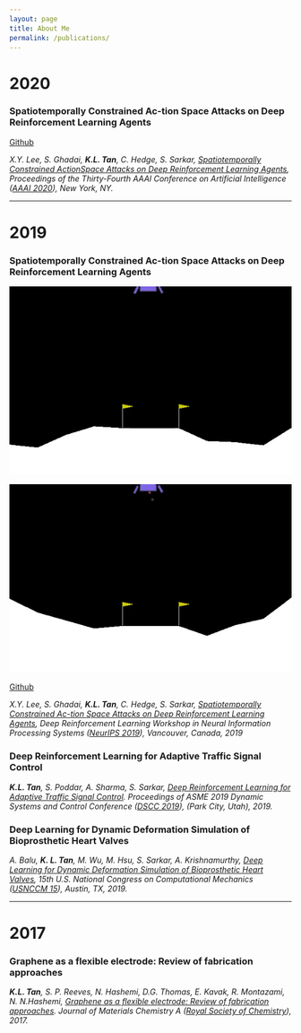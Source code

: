 ```yaml
---
layout: page
title: About Me
permalink: /publications/
---
```


# 2020

### Spatiotemporally Constrained Ac-tion Space Attacks on Deep Reinforcement Learning Agents

[Github](https://github.com/xylee95/Spatiotemporal-Attack-On-Deep-RL-Agents)

*X.Y. Lee, S. Ghadai, **K.L. Tan**, C. Hedge, S. Sarkar, [Spatiotemporally Constrained ActionSpace Attacks on Deep Reinforcement Learning Agents](https://arxiv.org/abs/1909.02583), Proceedings of the Thirty-Fourth AAAI Conference on Artificial Intelligence ([AAAI 2020](https://aaai.org/Conferences/AAAI-20/)), New York, NY.*

----

# 2019

### Spatiotemporally Constrained Ac-tion Space Attacks on Deep Reinforcement Learning Agents

![PPO Lunar Lander Nominal](https://github.com/xylee95/Spatiotemporal-Attack-On-Deep-RL-Agents/blob/master/images/PPO_LL_nom.gif "PPO Lunar Lander Nominal")

![PPO Lunar Lander Attacked](https://github.com/xylee95/Spatiotemporal-Attack-On-Deep-RL-Agents/blob/master/images/PPO_LL_LAS_b4h5.gif "PPO Lunar Lander Attacked")

[Github](https://github.com/xylee95/Spatiotemporal-Attack-On-Deep-RL-Agents)

*X.Y. Lee, S. Ghadai, **K.L. Tan**, C. Hedge, S. Sarkar, [Spatiotemporally Constrained Ac-tion Space Attacks on Deep Reinforcement Learning Agents](https://arxiv.org/abs/1909.02583), Deep Reinforcement Learning Workshop in Neural Information Processing Systems ([NeurIPS 2019](https://sites.google.com/view/deep-rl-workshop-neurips-2019/home)), Vancouver, Canada, 2019*

### Deep Reinforcement Learning for Adaptive Traffic Signal Control

***K.L. Tan**, S. Poddar, A. Sharma, S. Sarkar, [Deep Reinforcement Learning for Adaptive Traffic Signal Control](https://arxiv.org/abs/1911.06294). Proceedings of ASME 2019 Dynamic Systems and Control Conference ([DSCC 2019](https://event.asme.org/DSCC-2019)), (Park City, Utah), 2019.*

### Deep Learning for Dynamic Deformation Simulation of Bioprosthetic Heart Valves

*A. Balu, **K. L. Tan**, M. Wu, M. Hsu, S. Sarkar, A. Krishnamurthy, [Deep Learning for Dynamic Deformation Simulation of Bioprosthetic Heart Valves](http://15.usnccm.org/406), 15th U.S. National Congress on Computational Mechanics ([USNCCM 15](http://15.usnccm.org)), Austin, TX, 2019.*

----

# 2017

### Graphene as a flexible electrode:  Review of fabrication approaches

***K.L. Tan**,  S.  P.  Reeves,  N.  Hashemi,  D.G.  Thomas,  E.  Kavak,  R.  Montazami,  N.  N.Hashemi, [Graphene as a flexible electrode:  Review of fabrication approaches](https://lib.dr.iastate.edu/me_pubs/240/).  Journal of Materials Chemistry A ([Royal Society of Chemistry](https://www.rsc.org)), 2017.*
